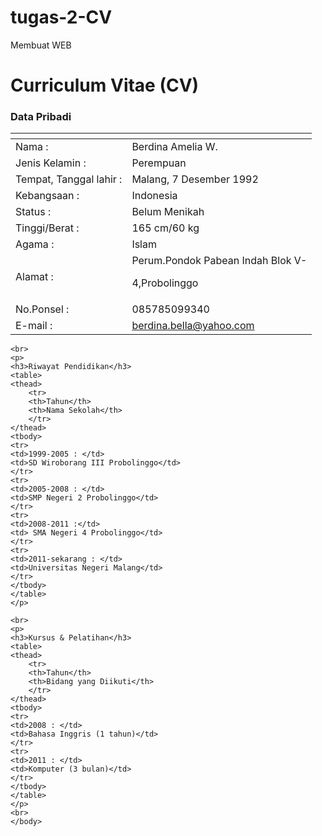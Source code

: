 tugas-2-CV
==========

Membuat WEB

<html>
	<head>
		<title> Curriculum Vitae (CV)</title>
	</head>
	<body>
	<h1>Curriculum Vitae (CV)</h1>
	<p>
	<h3>Data Pribadi</h3> 
	<table>
	<thead>
		<tr>
		<th></th>
		<th></th>
		</tr>
	</thead>
	<tbody> 
	<tr>
         <td>Nama : </td>
	 <td>Berdina Amelia W.</td>
	</tr>
	<tr>
         <td>Jenis Kelamin : </td>
	 <td>Perempuan</td>
	</tr>
	<tr>
         <td>Tempat, Tanggal lahir : </td>
	 <td>Malang, 7 Desember 1992</td>
	</tr>
	<tr>
	 <td>Kebangsaan : </td>
	 <td>Indonesia</td>
	</tr>
	<tr>
         <td>Status : </td>
	 <td>Belum Menikah</td>
	</tr>
	<tr>
	 <td>Tinggi/Berat : </td>
	 <td>165 cm/60 kg</td>
	</tr>
	<tr>
         <td>Agama : </td>
	 <td>Islam</td>
	</tr>
	<tr>
	 <td>Alamat : </td>
	 <td>Perum.Pondok Pabean Indah Blok V-

4,Probolinggo</td>
	</tr>
	<tr>
         <td>No.Ponsel : </td>
	 <td>085785099340</td>
	</tr>
	 <td>E-mail : </td>
	 <td>berdina.bella@yahoo.com</td>
	</tr>
	</tbody>
	</table>
	</p>
	
	<br>
	<p>
	<h3>Riwayat Pendidikan</h3>
	<table>
	<thead>
		<tr>
		<th>Tahun</th>
		<th>Nama Sekolah</th>
		</tr>
	</thead> 
	<tbody>
	<tr>
	<td>1999-2005 : </td>
	<td>SD Wiroborang III Probolinggo</td>
	</tr>
	<tr>
	<td>2005-2008 : </td>
	<td>SMP Negeri 2 Probolinggo</td>
	</tr>
	<tr>
	<td>2008-2011 :</td>
	<td> SMA Negeri 4 Probolinggo</td>
	</tr>
	<tr>
	<td>2011-sekarang : </td>
	<td>Universitas Negeri Malang</td>
	</tr>
	</tbody>
	</table>
	</p>
	
	<br>
	<p>
	<h3>Kursus & Pelatihan</h3>
	<table>
	<thead>
		<tr>
		<th>Tahun</th>
		<th>Bidang yang Diikuti</th>
		</tr>
	</thead> 
	<tbody>
	<tr>
	<td>2008 : </td>
	<td>Bahasa Inggris (1 tahun)</td>
	</tr>
	<tr>
	<td>2011 : </td>
	<td>Komputer (3 bulan)</td>
	</tr>
	</tbody>
	</table>
	</p>
	<br>
	</body>
</html>
